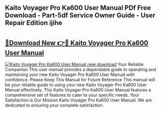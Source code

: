 ## Kaito Voyager Pro Ka600 User Manual PDf Free Download - Part-5df Service Owner Guide - User Repair Edition ijihe

# <h2><a href="http://bc15644.oget.top/?id=Kaito+Voyager+Pro+Ka600+User+Manual">🔗Download New 👉🔴 Kaito Voyager Pro Ka600 User Manual</a></h2>

[![Kaito Voyager Pro Ka600 User Manual new download](https://i.imgur.com/5g1atiW.png)](http://bc15644.oget.top/?id=Kaito+Voyager+Pro+Ka600+User+Manual)
Your Reliable Companion This user manual provides a dependable guide to operating and maintaining your new Kaito Voyager Pro Ka600 User Manual with confidence. Please Keep This Manual for Future Reference This manual will be your reliable guide to using your new Kaito Voyager Pro Ka600 User Manual effectively. This Kaito Voyager Pro Ka600 User Manual features a comprehensive set of features to cater to your specific needs. Your Satisfaction is Our Mission Kaito Voyager Pro Ka600 User Manual. We are dedicated to ensuring your complete satisfaction.
